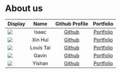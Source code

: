 # About us

Display |   Name    |             Github Profile             | Portfolio            
--------|:---------:|:--------------------------------------:|:---------:
![](https://via.placeholder.com/100.png?text=Photo) |   Isaac   | [Github](https://github.com/isaaclks7) | [Portfolio](team/isaaclks7.md) 
![](https://via.placeholder.com/100.png?text=Photo) |  Xin Hui  |  [Github](https://github.com/xhuinn)   |  [Portfolio](team/xhuinn.md)   
![](https://via.placeholder.com/100.png?text=Photo) | Louis Tai | [Github](https://github.com/louistaii) | [Portfolio](team/louistaii.md) 
![](https://via.placeholder.com/100.png?text=Photo) |   Gavin   | [Github](https://github.com/tzqgav10)  | [Portfolio](team/tzqgav10.md)  
![](https://via.placeholder.com/100.png?text=Photo) |  Yishan   |  [Github](https://github.com/lys2333)  |  [Portfolio](team/lys2333.md)  

